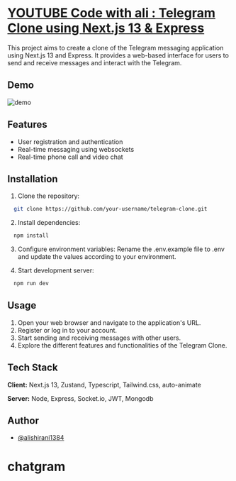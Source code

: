 
# [YOUTUBE Code with ali : Telegram Clone using Next.js 13 & Express](https://www.youtube.com/@YTCodewithAli)

This project aims to create a clone of the Telegram messaging application using Next.js 13 and Express. It provides a web-based interface for users to send and receive messages and interact with the Telegram.


## Demo

![demo](https://github.com/alishirani1384/chatgram/blob/main/demo.gif)

## Features

- User registration and authentication
- Real-time messaging using websockets
- Real-time phone call and video chat


## Installation

1. Clone the repository:

```bash
  git clone https://github.com/your-username/telegram-clone.git
```
2. Install dependencies:

```bash
  npm install
```

3. Configure environment variables: Rename the .env.example file to .env and update the values according to your environment.

2. Start development server:

```bash
  npm run dev
```


    
## Usage

1. Open your web browser and navigate to the application's URL.
2. Register or log in to your account.
3. Start sending and receiving messages with other users.
4. Explore the different features and functionalities of the Telegram Clone.


## Tech Stack

**Client:** Next.js 13, Zustand, Typescript, Tailwind.css, auto-animate 

**Server:** Node, Express, Socket.io, JWT, Mongodb


## Author

- [@alishirani1384](https://www.github.com/alishirani1384)


# chatgram
